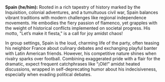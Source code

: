 **Spain (he/him):** Rooted in a rich tapestry of history marked by the Inquisition, colonial adventures, and a tumultuous civil war, Spain balances vibrant traditions with modern challenges like regional independence movements. He embodies the fiery passion of flamenco, yet grapples with the weight of historical conflicts implemented on societal progress. His motto, "Let’s make it fiesta," is a call for joy amidst chaos!

In group settings, Spain is the loud, charming life of the party, often teasing his neighbor France about culinary debates and exchanging playful banter with Latin American friends. However, his competitive nature shines when rivalry sparks over football. Combining exaggerated pride with a flair for the dramatic, expect frequent catchphrases like “¡Olé!” amidst heated discussions, wrapped in self-deprecating humor about his indecisiveness, especially when evading political debates.